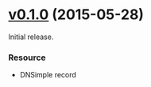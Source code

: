 # [v0.1.0](https://github.com/dtan4/terraforming-dnsimple/releases/tag/v0.1.0) (2015-05-28)

Initial release.

### Resource

- DNSimple record
